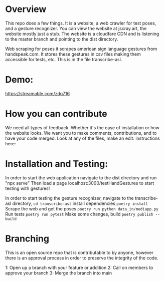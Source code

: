 # Overview

This repo does a few things. It is a website, a web crawler for test poses, and a gesture recognizer. 
You can view the website at jscray.art, the website mostly just a stub. The website is a cloudfare CDN and is listening to the master branch and pointing to the dist directory.

Web scraping for poses it scrapes american sign language gestures from handspeak.com. It stores these 
gestures in csv files making them accessible for tests, etc. This is in the file transcribe-asl.

# Demo:

https://streamable.com/zdq716

# How you can contribute
We need all types of feedback. Whether it's the ease of installation or how the website looks. 
We want you to make comments, contributions, and to have your code merged. Look at any of the files, make an edit: instructions here: 

# Installation and Testing:
In order to start the web application navigate to the dist directory and run "npx serve"
Then load a page localhost:3000/testHandGestures to start testing with gestures!

In order to start testing the gesture recognizer, 
  navigate to the transcribe-asl directory, 
  `cd transcribe-asl`
  install dependencies
  `poetry install`
  Scrape the web and get the poses
  `poetry run python data_in/mediapp.py`
  Run tests
  `poetry run pytest`
  Make some changes, build
  `poetry publish --build`


# Branching
This is an open source repo that is contributable to  by anyone, however there is an approval process in order to preserve the integrity of the code.

1: Open up a branch with your feature or addition
2: Call on members to approve your branch
3: Merge the branch into main

